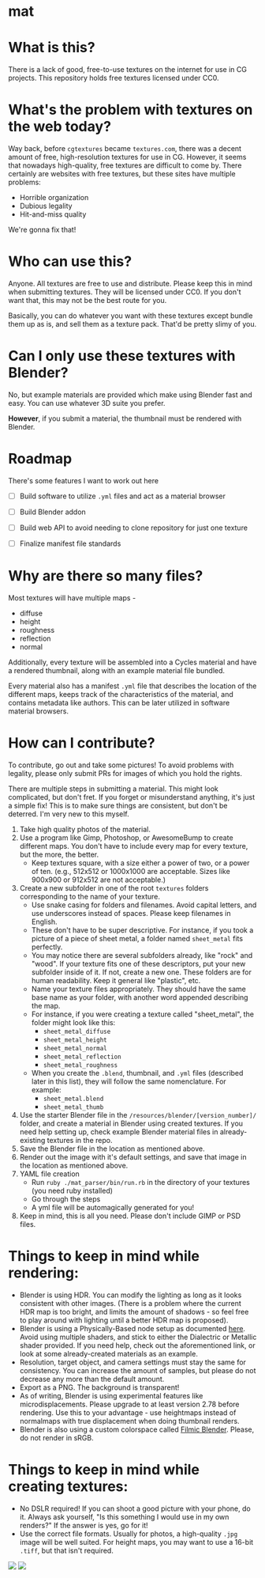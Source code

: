 # mat

What is this?
=============

There is a lack of good, free-to-use textures on the internet for use in CG projects.  This repository holds free textures licensed under CC0.

What's the problem with textures on the web today?
==================================================

Way back, before `cgtextures` became `textures.com`, there was a decent amount of free, high-resolution textures for use in CG.  However, it seems that nowadays high-quality, free textures are difficult to come by.  There certainly are websites with free textures, but these sites have multiple problems:

- Horrible organization
- Dubious legality
- Hit-and-miss quality

We're gonna fix that!

Who can use this?
=================

Anyone.  All textures are free to use and distribute.  Please keep this in mind when submitting textures.  They will be licensed under CC0.  If you don't want that, this may not be the best route for you.

Basically, you can do whatever you want with these textures except bundle them up as is, and sell them as a texture pack.  That'd be pretty slimy of you.

Can I only use these textures with Blender?
===========================================

No, but example materials are provided which make using Blender fast and easy.  You can use whatever 3D suite you prefer.  

**However**, if you submit a material, the thumbnail must be rendered with Blender.

Roadmap
=======

There's some features I want to work out here

- [ ] Build software to utilize `.yml` files and act as a material browser
- [ ] Build Blender addon
- [ ] Build web API to avoid needing to clone repository for just one texture
- [ ] Finalize manifest file standards


Why are there so many files?
============================

Most textures will have multiple maps - 

- diffuse
- height
- roughness
- reflection
- normal

Additionally, every texture will be assembled into a Cycles material and have a rendered thumbnail, along with an example material file bundled.

Every material also has a manifest `.yml` file that describes the location of the different maps, keeps track of the characteristics of the material, and contains metadata like authors.  This can be later utilized in software material browsers.

How can I contribute?
=====================

To contribute, go out and take some pictures!  To avoid problems with legality, please only submit PRs for images of which you hold the rights.

There are multiple steps in submitting a material.  This might look complicated, but don't fret.  If you forget or misunderstand anything, it's just a simple fix!  This is to make sure things are consistent, but don't be deterred.  I'm very new to this myself.

1. Take high quality photos of the material.
2. Use a program like Gimp, Photoshop, or AwesomeBump to create different maps.  You don't have to include every map for every texture, but the more, the better.
    - Keep textures square, with a size either a power of two, or a power of ten.  (e.g., 512x512 or 1000x1000 are acceptable.  Sizes like 900x900 or 912x512 are not acceptable.)
3. Create a new subfolder in one of the root `textures` folders corresponding to the name of your texture.  
    - Use snake casing for folders and filenames.  Avoid capital letters, and use underscores instead of spaces.  Please keep filenames in English.
    - These don't have to be super descriptive.  For instance, if you took a picture of a piece of sheet metal, a folder named `sheet_metal` fits perfectly.
    - You may notice there are several subfolders already, like "rock" and "wood".  If your texture fits one of these descriptors, put your new subfolder inside of it.  If not, create a new one.  These folders are for human readability.  Keep it general like "plastic", etc.
    - Name your texture files appropriately.  They should have the same base name as your folder, with another word appended describing the map. 
    - For instance, if you were creating a texture called "sheet_metal", the folder might look like this:
        - `sheet_metal_diffuse`
        - `sheet_metal_height`
        - `sheet_metal_normal`
        - `sheet_metal_reflection`
        - `sheet_metal_roughness`
    - When you create the `.blend`, thumbnail, and `.yml` files (described later in this list), they will follow the same nomenclature.  For example:
        - `sheet_metal.blend`
        - `sheet_metal_thumb`
4. Use the starter Blender file in the `/resources/blender/[version_number]/` folder, and create a material in Blender using created textures.  If you need help setting up, check example Blender material files in already-existing textures in the repo.
5. Save the Blender file in the location as mentioned above.
6. Render out the image with it's default settings, and save that image in the location as mentioned above.
7. YAML file creation
    - Run `ruby ./mat_parser/bin/run.rb` in the directory of your textures (you need ruby installed)
    - Go through the steps
    - A yml file will be automagically generated for you!
8. Keep in mind, this is all you need.  Please don't include GIMP or PSD files.

Things to keep in mind while rendering:
=======================

- Blender is using HDR. You can modify the lighting as long as it looks consistent with other images.  (There is a problem where the current HDR map is too bright, and limits the amount of shadows - so feel free to play around with lighting until a better HDR map is proposed).
- Blender is using a Physically-Based node setup as documented [here](https://www.youtube.com/watch?v=V3wghbZ-Vh4).  Avoid using multiple shaders, and stick to either the Dialectric or Metallic shader provided.  If you need help, check out the aforementioned link, or look at some already-created materials as an example.
- Resolution, target object, and camera settings must stay the same for consistency.  You can increase the amount of samples, but please do not decrease any more than the default amount.
- Export as a PNG.  The background is transparent!
- As of writing, Blender is using experimental features like microdisplacements.  Please upgrade to at least version 2.78 before rendering.  Use this to your advantage - use heightmaps instead of normalmaps with true displacement when doing thumbnail renders.
- Blender is also using a custom colorspace called [Filmic Blender](https://github.com/sobotka/filmic-blender).  Please, do not render in sRGB.

Things to keep in mind while creating textures:
===============================================

- No DSLR required!  If you can shoot a good picture with your phone, do it.  Always ask yourself, "Is this something I would use in my own renders?" If the answer is yes, go for it!
- Use the correct file formats.  Usually for photos, a high-quality `.jpg` image will be well suited.  For height maps, you may want to use a 16-bit `.tiff`, but that isn't required.

![](/textures/cloth/brown_carpet/brown_carpet_thumb.png)
![](/textures/tile/brown_square_tile/brown_square_tile_thumb.png)
